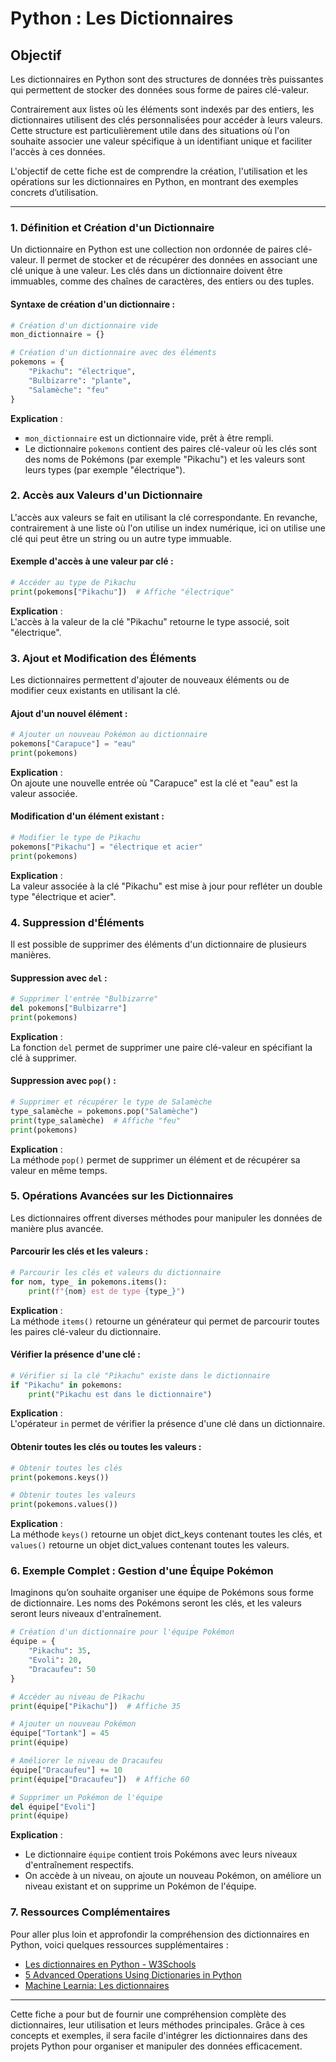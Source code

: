 # Python : Les Dictionnaires

## Objectif

Les dictionnaires en Python sont des structures de données très puissantes qui permettent de stocker des données sous forme de paires clé-valeur.

Contrairement aux listes où les éléments sont indexés par des entiers, les dictionnaires utilisent des clés personnalisées pour accéder à leurs valeurs. Cette structure est particulièrement utile dans des situations où l'on souhaite associer une valeur spécifique à un identifiant unique et faciliter l'accès à ces données.

L'objectif de cette fiche est de comprendre la création, l'utilisation et les opérations sur les dictionnaires en Python, en montrant des exemples concrets d’utilisation.

---

### 1. Définition et Création d'un Dictionnaire

Un dictionnaire en Python est une collection non ordonnée de paires clé-valeur. Il permet de stocker et de récupérer des données en associant une clé unique à une valeur. Les clés dans un dictionnaire doivent être immuables, comme des chaînes de caractères, des entiers ou des tuples.

#### Syntaxe de création d'un dictionnaire :

```python
# Création d'un dictionnaire vide
mon_dictionnaire = {}

# Création d'un dictionnaire avec des éléments
pokemons = {
    "Pikachu": "électrique",
    "Bulbizarre": "plante",
    "Salamèche": "feu"
}
```

**Explication** :  
- `mon_dictionnaire` est un dictionnaire vide, prêt à être rempli.
- Le dictionnaire `pokemons` contient des paires clé-valeur où les clés sont des noms de Pokémons (par exemple "Pikachu") et les valeurs sont leurs types (par exemple "électrique").

### 2. Accès aux Valeurs d'un Dictionnaire

L'accès aux valeurs se fait en utilisant la clé correspondante. En revanche, contrairement à une liste où l'on utilise un index numérique, ici on utilise une clé qui peut être un string ou un autre type immuable.

#### Exemple d'accès à une valeur par clé :

```python
# Accéder au type de Pikachu
print(pokemons["Pikachu"])  # Affiche "électrique"
```

**Explication** :  
L'accès à la valeur de la clé "Pikachu" retourne le type associé, soit "électrique".

### 3. Ajout et Modification des Éléments

Les dictionnaires permettent d'ajouter de nouveaux éléments ou de modifier ceux existants en utilisant la clé.

#### Ajout d'un nouvel élément :

```python
# Ajouter un nouveau Pokémon au dictionnaire
pokemons["Carapuce"] = "eau"
print(pokemons)
```

**Explication** :  
On ajoute une nouvelle entrée où "Carapuce" est la clé et "eau" est la valeur associée.

#### Modification d'un élément existant :

```python
# Modifier le type de Pikachu
pokemons["Pikachu"] = "électrique et acier"
print(pokemons)
```

**Explication** :  
La valeur associée à la clé "Pikachu" est mise à jour pour refléter un double type "électrique et acier".

### 4. Suppression d'Éléments

Il est possible de supprimer des éléments d'un dictionnaire de plusieurs manières.

#### Suppression avec `del` :

```python
# Supprimer l'entrée "Bulbizarre"
del pokemons["Bulbizarre"]
print(pokemons)
```

**Explication** :  
La fonction `del` permet de supprimer une paire clé-valeur en spécifiant la clé à supprimer.

#### Suppression avec `pop()` :

```python
# Supprimer et récupérer le type de Salamèche
type_salamèche = pokemons.pop("Salamèche")
print(type_salamèche)  # Affiche "feu"
print(pokemons)
```

**Explication** :  
La méthode `pop()` permet de supprimer un élément et de récupérer sa valeur en même temps.

### 5. Opérations Avancées sur les Dictionnaires

Les dictionnaires offrent diverses méthodes pour manipuler les données de manière plus avancée.

#### Parcourir les clés et les valeurs :

```python
# Parcourir les clés et valeurs du dictionnaire
for nom, type_ in pokemons.items():
    print(f"{nom} est de type {type_}")
```

**Explication** :  
La méthode `items()` retourne un générateur qui permet de parcourir toutes les paires clé-valeur du dictionnaire.

#### Vérifier la présence d'une clé :

```python
# Vérifier si la clé "Pikachu" existe dans le dictionnaire
if "Pikachu" in pokemons:
    print("Pikachu est dans le dictionnaire")
```

**Explication** :  
L'opérateur `in` permet de vérifier la présence d'une clé dans un dictionnaire.

#### Obtenir toutes les clés ou toutes les valeurs :

```python
# Obtenir toutes les clés
print(pokemons.keys())

# Obtenir toutes les valeurs
print(pokemons.values())
```

**Explication** :  
La méthode `keys()` retourne un objet dict_keys contenant toutes les clés, et `values()` retourne un objet dict_values contenant toutes les valeurs.

### 6. Exemple Complet : Gestion d'une Équipe Pokémon

Imaginons qu’on souhaite organiser une équipe de Pokémons sous forme de dictionnaire. Les noms des Pokémons seront les clés, et les valeurs seront leurs niveaux d'entraînement.

```python
# Création d'un dictionnaire pour l'équipe Pokémon
équipe = {
    "Pikachu": 35,
    "Evoli": 20,
    "Dracaufeu": 50
}

# Accéder au niveau de Pikachu
print(équipe["Pikachu"])  # Affiche 35

# Ajouter un nouveau Pokémon
équipe["Tortank"] = 45
print(équipe)

# Améliorer le niveau de Dracaufeu
équipe["Dracaufeu"] += 10
print(équipe["Dracaufeu"])  # Affiche 60

# Supprimer un Pokémon de l'équipe
del équipe["Evoli"]
print(équipe)
```

**Explication** :  
- Le dictionnaire `équipe` contient trois Pokémons avec leurs niveaux d'entraînement respectifs.
- On accède à un niveau, on ajoute un nouveau Pokémon, on améliore un niveau existant et on supprime un Pokémon de l'équipe.

### 7. Ressources Complémentaires

Pour aller plus loin et approfondir la compréhension des dictionnaires en Python, voici quelques ressources supplémentaires :

- [Les dictionnaires en Python - W3Schools](https://www.w3schools.com/python/python_dictionaries.asp)
- [5 Advanced Operations Using Dictionaries in Python](https://betterprogramming.pub/5-advanced-operations-using-dictionaries-in-python-5f8edb4719fa)
- [Machine Learnia: Les dictionnaires](https://www.youtube.com/watch?v=QR-gUWAeLqs)

---

Cette fiche a pour but de fournir une compréhension complète des dictionnaires, leur utilisation et leurs méthodes principales. Grâce à ces concepts et exemples, il sera facile d'intégrer les dictionnaires dans des projets Python pour organiser et manipuler des données efficacement.

